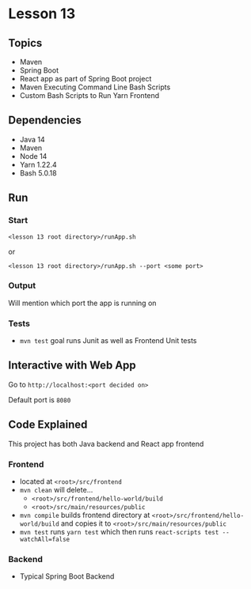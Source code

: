# Lesson 13

## Topics
- Maven
- Spring Boot
- React app as part of Spring Boot project
- Maven Executing Command Line Bash Scripts
- Custom Bash Scripts to Run Yarn Frontend

## Dependencies
- Java 14
- Maven
- Node 14
- Yarn 1.22.4
- Bash 5.0.18

## Run

### Start

```
<lesson 13 root directory>/runApp.sh
```

or

```
<lesson 13 root directory>/runApp.sh --port <some port>
```

### Output
Will mention which port the app is running on 

### Tests
- `mvn test` goal runs Junit as well as Frontend Unit tests

## Interactive with Web App

Go to `http://localhost:<port decided on>`

Default port is `8080`

## Code Explained

This project has both Java backend and React app frontend

### Frontend
- located at `<root>/src/frontend`
- `mvn clean` will delete... 
    - `<root>/src/frontend/hello-world/build`
    - `<root>/src/main/resources/public`
- `mvn compile` builds frontend directory at `<root>/src/frontend/hello-world/build` and copies it to `<root>/src/main/resources/public`
- `mvn test` runs `yarn test` which then runs `react-scripts test --watchAll=false`    

### Backend
- Typical Spring Boot Backend    